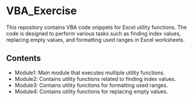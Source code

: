 # VBA_Exercise

This repository contains VBA code snippets for Excel utility functions. The code is designed to perform various tasks such as finding index values, replacing empty values, and formatting used ranges in Excel worksheets.


## Contents

- Module1: Main module that executes multiple utility functions.
- Module2: Contains utility functions related to finding index values.
- Module3: Contains utility functions for formatting used ranges.
- Module4: Contains utility functions for replacing empty values.

